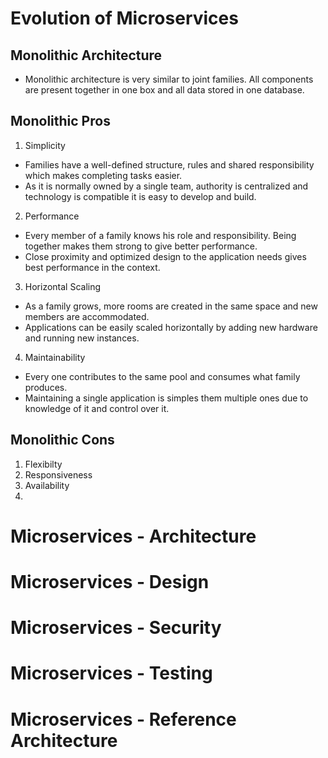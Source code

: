 # Evolution of Microservices

## Monolithic Architecture
* Monolithic architecture is very similar to joint families. All components are present together in one box and all data stored in one database.

## Monolithic Pros
1. Simplicity
* Families have a well-defined structure, rules and shared responsibility which makes completing tasks easier.
* As it is normally owned by a single team, authority is centralized and technology is compatible it is easy to develop and build.
2. Performance
* Every member of a family knows his role and responsibility. Being together makes them strong to give better performance.
* Close proximity and optimized design to the application needs gives best performance in the context.
3. Horizontal Scaling
* As a family grows, more rooms are created in the same space and new members are accommodated.
* Applications can be easily scaled horizontally by adding new hardware and running new instances.
4. Maintainability
* Every one contributes to the same pool and consumes what family produces.
* Maintaining a single application is simples them multiple ones due to knowledge of it and control over it.

## Monolithic Cons
1. Flexibilty
2. Responsiveness
3. Availability
4. 

# Microservices - Architecture

# Microservices - Design

# Microservices - Security

# Microservices - Testing

# Microservices - Reference Architecture
